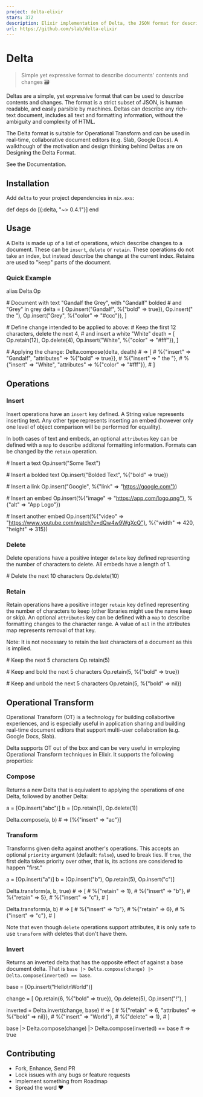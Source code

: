 ```yaml
---
project: delta-elixir
stars: 372
description: Elixir implementation of Delta, the JSON format for describing rich-text content and their changes
url: https://github.com/slab/delta-elixir
---
```


Delta
=====

> Simple yet expressive format to describe documents' contents and changes 🗃

Deltas are a simple, yet expressive format that can be used to describe contents and changes. The format is a strict subset of JSON, is human readable, and easily parsible by machines. Deltas can describe any rich-text document, includes all text and formatting information, without the ambiguity and complexity of HTML.

The Delta format is suitable for Operational Transform and can be used in real-time, collaborative document editors (e.g. Slab, Google Docs). A walkthough of the motivation and design thinking behind Deltas are on Designing the Delta Format.

See the Documentation.

  

Installation
------------

Add `delta` to your project dependencies in `mix.exs`:

def deps do
  \[{:delta, "~> 0.4.1"}\]
end

  

Usage
-----

A Delta is made up of a list of operations, which describe changes to a document. These can be `insert`, `delete` or `retain`. These operations do not take an index, but instead describe the change at the current index. Retains are used to "keep" parts of the document.

### Quick Example

alias Delta.Op

\# Document with text "Gandalf the Grey", with "Gandalf" bolded
\# and "Grey" in grey
delta \= \[
  Op.insert("Gandalf", %{"bold" \=> true}),
  Op.insert(" the "),
  Op.insert("Grey", %{"color" \=> "#ccc"}),
\]

\# Define change intended to be applied to above:
\# Keep the first 12 characters, delete the next 4,
\# and insert a white "White"
death \= \[
  Op.retain(12),
  Op.delete(4),
  Op.insert("White", %{"color" \=> "#fff"}),
\]

\# Applying the change:
Delta.compose(delta, death)
\# => \[
\#   %{"insert" => "Gandalf", "attributes" => %{"bold" => true}},
\#   %{"insert" => " the "},
\#   %{"insert" => "White", "attributes" => %{"color" => "#fff"}},
\# \]

  

Operations
----------

### Insert

Insert operations have an `insert` key defined. A String value represents inserting text. Any other type represents inserting an embed (however only one level of object comparison will be performed for equality).

In both cases of text and embeds, an optional `attributes` key can be defined with a `map` to describe additonal formatting information. Formats can be changed by the `retain` operation.

\# Insert a text
Op.insert("Some Text")

\# Insert a bolded text
Op.insert("Bolded Text", %{"bold" \=> true})

\# Insert a link
Op.insert("Google", %{"link" \=> "https://google.com"})

\# Insert an embed
Op.insert(%{"image" \=> "https://app.com/logo.png"}, %{"alt" \=> "App Logo"})

\# Insert another embed
Op.insert(%{"video" \=> "https://www.youtube.com/watch?v=dQw4w9WgXcQ"}, %{"width" \=> 420, "height" \=> 315})

### Delete

Delete operations have a positive integer `delete` key defined representing the number of characters to delete. All embeds have a length of 1.

\# Delete the next 10 characters
Op.delete(10)

### Retain

Retain operations have a positive integer `retain` key defined representing the number of characters to keep (other libraries might use the name keep or skip). An optional `attributes` key can be defined with a `map` to describe formatting changes to the character range. A value of `nil` in the attributes map represents removal of that key.

Note: It is not necessary to retain the last characters of a document as this is implied.

\# Keep the next 5 characters
Op.retain(5)

\# Keep and bold the next 5 characters
Op.retain(5, %{"bold" \=> true})

\# Keep and unbold the next 5 characters
Op.retain(5, %{"bold" \=> nil})

  

Operational Transform
---------------------

Operational Transform (OT) is a technology for building collabortive experiences, and is especially useful in application sharing and building real-time document editors that support multi-user collaboration (e.g. Google Docs, Slab).

Delta supports OT out of the box and can be very useful in employing Operational Transform techniques in Elixir. It supports the following properties:

### Compose

Returns a new Delta that is equivalent to applying the operations of one Delta, followed by another Delta:

a \= \[Op.insert("abc")\]
b \= \[Op.retain(1), Op.delete(1)\]

Delta.compose(a, b)
\# => \[%{"insert" => "ac"}\]

### Transform

Transforms given delta against another's operations. This accepts an optional `priority` argument (default: `false`), used to break ties. If `true`, the first delta takes priority over other, that is, its actions are considered to happen "first."

a \= \[Op.insert("a")\]
b \= \[Op.insert("b"), Op.retain(5), Op.insert("c")\]

Delta.transform(a, b, true)
\# => \[
\#  %{"retain" => 1},
\#  %{"insert" => "b"},
\#  %{"retain" => 5},
\#  %{"insert" => "c"},
\# \]

Delta.transform(a, b)
\# => \[
\#  %{"insert" => "b"},
\#  %{"retain" => 6},
\#  %{"insert" => "c"},
\# \]

Note that even though `delete` operations support attributes, it is only safe to use `transform` with deletes that don't have them.

### Invert

Returns an inverted delta that has the opposite effect of against a base document delta. That is `base |> Delta.compose(change) |> Delta.compose(inverted) == base`.

base \= \[Op.insert("Hello\\nWorld")\]

change \= \[
  Op.retain(6, %{"bold" \=> true}),
  Op.delete(5),
  Op.insert("!"),
\]

inverted \= Delta.invert(change, base)
\# => \[
\#   %{"retain" => 6, "attributes" => %{"bold" => nil}},
\#   %{"insert" => "World"},
\#   %{"delete" => 1},
\# \]

base |> Delta.compose(change) |> Delta.compose(inverted) \== base
\# => true

  

Contributing
------------

-   Fork, Enhance, Send PR
-   Lock issues with any bugs or feature requests
-   Implement something from Roadmap
-   Spread the word ❤️
